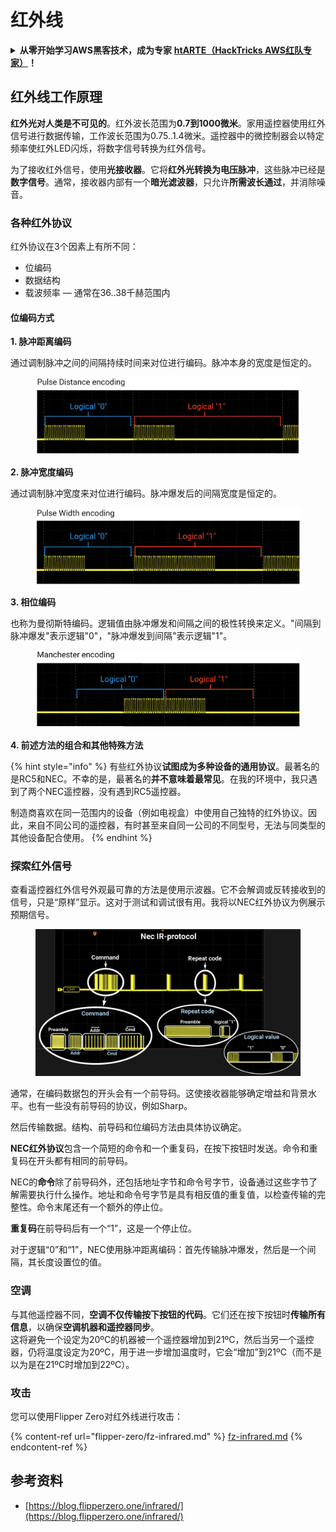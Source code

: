 # 红外线

<details>

<summary><strong>从零开始学习AWS黑客技术，成为专家</strong> <a href="https://training.hacktricks.xyz/courses/arte"><strong>htARTE（HackTricks AWS红队专家）</strong></a><strong>！</strong></summary>

支持HackTricks的其他方式：

* 如果您想看到您的**公司在HackTricks中做广告**或**下载PDF格式的HackTricks**，请查看[**订阅计划**](https://github.com/sponsors/carlospolop)!
* 获取[**官方PEASS & HackTricks周边产品**](https://peass.creator-spring.com)
* 探索[**PEASS家族**](https://opensea.io/collection/the-peass-family)，我们独家的[**NFTs**](https://opensea.io/collection/the-peass-family)收藏品
* **加入** 💬 [**Discord群组**](https://discord.gg/hRep4RUj7f) 或 [**电报群组**](https://t.me/peass) 或在**Twitter**上关注我们 🐦 [**@carlospolopm**](https://twitter.com/hacktricks\_live)**。**
* 通过向[**HackTricks**](https://github.com/carlospolop/hacktricks)和[**HackTricks Cloud**](https://github.com/carlospolop/hacktricks-cloud) github仓库提交PR来分享您的黑客技巧。

</details>

## 红外线工作原理 <a href="#how-the-infrared-port-works" id="how-the-infrared-port-works"></a>

**红外光对人类是不可见的**。红外波长范围为**0.7到1000微米**。家用遥控器使用红外信号进行数据传输，工作波长范围为0.75..1.4微米。遥控器中的微控制器会以特定频率使红外LED闪烁，将数字信号转换为红外信号。

为了接收红外信号，使用**光接收器**。它将**红外光转换为电压脉冲**，这些脉冲已经是**数字信号**。通常，接收器内部有一个**暗光滤波器**，只允许**所需波长通过**，并消除噪音。

### 各种红外协议 <a href="#variety-of-ir-protocols" id="variety-of-ir-protocols"></a>

红外协议在3个因素上有所不同：

* 位编码
* 数据结构
* 载波频率 — 通常在36..38千赫范围内

#### 位编码方式 <a href="#bit-encoding-ways" id="bit-encoding-ways"></a>

**1. 脉冲距离编码**

通过调制脉冲之间的间隔持续时间来对位进行编码。脉冲本身的宽度是恒定的。

<figure><img src="../../.gitbook/assets/image (295).png" alt=""><figcaption></figcaption></figure>

**2. 脉冲宽度编码**

通过调制脉冲宽度来对位进行编码。脉冲爆发后的间隔宽度是恒定的。

<figure><img src="../../.gitbook/assets/image (282).png" alt=""><figcaption></figcaption></figure>

**3. 相位编码**

也称为曼彻斯特编码。逻辑值由脉冲爆发和间隔之间的极性转换来定义。"间隔到脉冲爆发"表示逻辑"0"，"脉冲爆发到间隔"表示逻辑"1"。

<figure><img src="../../.gitbook/assets/image (634).png" alt=""><figcaption></figcaption></figure>

**4. 前述方法的组合和其他特殊方法**

{% hint style="info" %}
有些红外协议**试图成为多种设备的通用协议**。最著名的是RC5和NEC。不幸的是，最著名的**并不意味着最常见**。在我的环境中，我只遇到了两个NEC遥控器，没有遇到RC5遥控器。

制造商喜欢在同一范围内的设备（例如电视盒）中使用自己独特的红外协议。因此，来自不同公司的遥控器，有时甚至来自同一公司的不同型号，无法与同类型的其他设备配合使用。
{% endhint %}

### 探索红外信号

查看遥控器红外信号外观最可靠的方法是使用示波器。它不会解调或反转接收到的信号，只是“原样”显示。这对于测试和调试很有用。我将以NEC红外协议为例展示预期信号。

<figure><img src="../../.gitbook/assets/image (235).png" alt=""><figcaption></figcaption></figure>

通常，在编码数据包的开头会有一个前导码。这使接收器能够确定增益和背景水平。也有一些没有前导码的协议，例如Sharp。

然后传输数据。结构、前导码和位编码方法由具体协议确定。

**NEC红外协议**包含一个简短的命令和一个重复码，在按下按钮时发送。命令和重复码在开头都有相同的前导码。

NEC的**命令**除了前导码外，还包括地址字节和命令号字节，设备通过这些字节了解需要执行什么操作。地址和命令号字节是具有相反值的重复值，以检查传输的完整性。命令末尾还有一个额外的停止位。

**重复码**在前导码后有一个“1”，这是一个停止位。

对于逻辑“0”和“1”，NEC使用脉冲距离编码：首先传输脉冲爆发，然后是一个间隔，其长度设置位的值。

### 空调

与其他遥控器不同，**空调不仅传输按下按钮的代码**。它们还在按下按钮时**传输所有信息**，以确保**空调机器和遥控器同步**。\
这将避免一个设定为20ºC的机器被一个遥控器增加到21ºC，然后当另一个遥控器，仍将温度设定为20ºC，用于进一步增加温度时，它会“增加”到21ºC（而不是以为是在21ºC时增加到22ºC）。

### 攻击

您可以使用Flipper Zero对红外线进行攻击：

{% content-ref url="flipper-zero/fz-infrared.md" %}
[fz-infrared.md](flipper-zero/fz-infrared.md)
{% endcontent-ref %}

## 参考资料

* [https://blog.flipperzero.one/infrared/](https://blog.flipperzero.one/infrared/)
